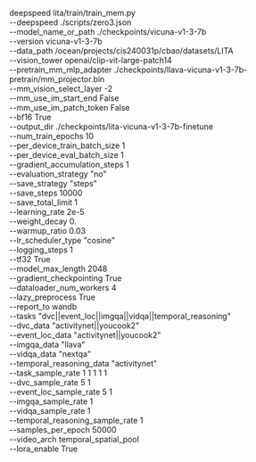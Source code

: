 deepspeed lita/train/train_mem.py \
    --deepspeed ./scripts/zero3.json \
    --model_name_or_path ./checkpoints/vicuna-v1-3-7b \
    --version vicuna-v1-3-7b \
    --data_path /ocean/projects/cis240031p/cbao/datasets/LITA \
    --vision_tower openai/clip-vit-large-patch14 \
    --pretrain_mm_mlp_adapter ./checkpoints/llava-vicuna-v1-3-7b-pretrain/mm_projector.bin \
    --mm_vision_select_layer -2 \
    --mm_use_im_start_end False \
    --mm_use_im_patch_token False \
    --bf16 True \
    --output_dir ./checkpoints/lita-vicuna-v1-3-7b-finetune \
    --num_train_epochs 10 \
    --per_device_train_batch_size 1 \
    --per_device_eval_batch_size 1 \
    --gradient_accumulation_steps 1 \
    --evaluation_strategy "no" \
    --save_strategy "steps" \
    --save_steps 10000 \
    --save_total_limit 1 \
    --learning_rate 2e-5 \
    --weight_decay 0. \
    --warmup_ratio 0.03 \
    --lr_scheduler_type "cosine" \
    --logging_steps 1 \
    --tf32 True \
    --model_max_length 2048 \
    --gradient_checkpointing True \
    --dataloader_num_workers 4 \
    --lazy_preprocess True \
    --report_to wandb \
    --tasks "dvc||event_loc||imgqa||vidqa||temporal_reasoning" \
    --dvc_data "activitynet||youcook2" \
    --event_loc_data "activitynet||youcook2" \
    --imgqa_data "llava" \
    --vidqa_data "nextqa" \
    --temporal_reasoning_data "activitynet" \
    --task_sample_rate 1 1 1 1 1\
    --dvc_sample_rate 5 1 \
    --event_loc_sample_rate 5 1 \
    --imgqa_sample_rate 1 \
    --vidqa_sample_rate 1 \
    --temporal_reasoning_sample_rate 1 \
    --samples_per_epoch 50000 \
    --video_arch temporal_spatial_pool \
    --lora_enable True